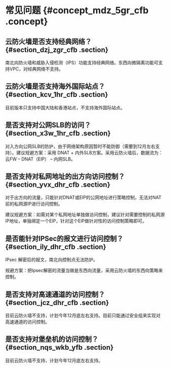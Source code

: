 # 常见问题 {#concept_mdz_5gr_cfb .concept}

## 云防火墙是否支持经典网络？ {#section_dzj_zgr_cfb .section}

南北向防火墙和威胁入侵检测（IPS）功能支持经典网络。东西向微隔离功能可支持VPC，对经典网络不支持。

## 云防火墙是否支持海外国际站点？ {#section_kcv_1hr_cfb .section}

目前版本只支持中国大陆和香港站点，不支持海外国际站点。

## 是否支持对公网SLB的访问？ {#section_x3w_1hr_cfb .section}

对入方向公网SLB的防护，由于网络架构原因暂时不能防御（需要到12月左右支持）。建议规避方案：采用 DNAT + 内外SLB方案。采用云防火墙后，数据流为： 云FW – DNAT（EIP） – 内网SLB。

## 是否支持对私网地址的出方向访问控制？ {#section_yvx_dhr_cfb .section}

对于出方向的流量，只能针对DNAT或EIP的公网地址进行策略控制，无法对NAT前的私网源IP进行访问控制。

建议规避方案：如需对某个私网地址单独做访问控制，建议针对需要控制的私网源IP地址，单独绑定一个EIP，针对这个EIP做针对性的访问控制策略即可。

## 是否能针对IPSec的报文进行访问控制？ {#section_ily_dhr_cfb .section}

IPsec 解密后的报文，南北向控制点无法防护。

规避方案：把Ipsec解密的流量当做是东西向流量，采用云防火墙的东西向策略来控制。

## 是否支持对高速通道的访问控制？ {#section_jcz_dhr_cfb .section}

目前云防火墙不支持，计划今年12月底左右支持。目前只能通过安全组来实现对高速通道的访问控制。

## 是否支持对堡垒机的访问控制？ {#section_nqs_wkb_yfb .section}

目前云防火墙不支持，计划今年12月底左右支持。

